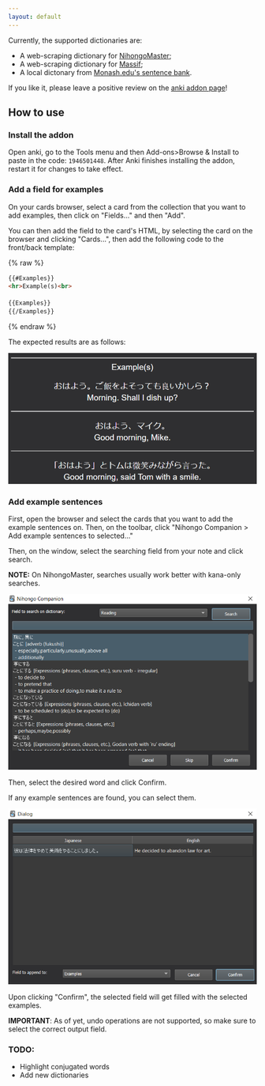 ```yaml
---
layout: default
---
```


Currently, the supported dictionaries are:

* A web-scraping dictionary for [NihongoMaster](https://nihongomaster.com);
* A web-scraping dictionary for [Massif](https://massif.la);
* A local dictonary from [Monash.edu's sentence bank](https://users.monash.edu/~jwb/examples.utf.gz).

If you like it, please leave a positive review on the [anki addon page](https://ankiweb.net/shared/info/1946501448)!

## How to use

### Install the addon

Open anki, go to the Tools menu and then Add-ons>Browse & Install to paste in the code: `1946501448`. After Anki finishes installing the addon, restart it for changes to take effect.

### Add a field for examples

On your cards browser, select a card from the collection that you want to add examples, then click on "Fields..." and then "Add".

You can then add the field to the card's HTML, by selecting the card on the browser and clicking "Cards...", then add the following code to the front/back template:

{% raw %}
```html
{{#Examples}}
<hr>Example(s)<br>

{{Examples}}
{{/Examples}}
```
{% endraw %}

The expected results are as follows:

![Preview](images/preview.png)

### Add example sentences

First, open the browser and select the cards that you want to add the example sentences on. Then, on the toolbar, click "Nihongo Companion > Add example sentences to selected..."

Then, on the window, select the searching field from your note and click search.

**NOTE:** On NihongoMaster, searches usually work better with kana-only searches.

![Confirm Word](images/confirm_word.png)

Then, select the desired word and click Confirm.

If any example sentences are found, you can select them.

![Confirm Exemple](images/confirm_example.png)

Upon clicking "Confirm", the selected field will get filled with the selected examples.

**IMPORTANT**: As of yet, undo operations are not supported, so make sure to select the correct output field.

### TODO:

- Highlight conjugated words
- Add new dictionaries
